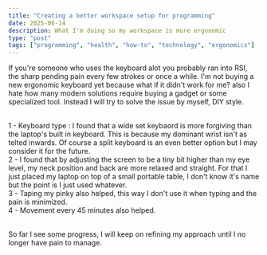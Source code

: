 ```yaml
---
title: "Creating a better workspace setup for programming"
date: 2025-06-14  
description: What I'm doing so my workspace is more ergonomic
type: "post"  
tags: ["programming", "health", "how-to", "technology", "ergonomics"]
---
```


If you're someone who uses the keyboard alot you probably ran into RSI, the sharp pending pain every few strokes or once a while. I'm not buying a new ergonomic keyboard yet because what if it didn't work for me? also I hate how many modern solutions require buying a gadget or some specialized tool. Instead I will try to solve the issue by myself, DIY style.<br><br>

1 - Keyboard type : I found that a wide set keybaord is more forgiving than the laptop's built in keyboard. This is because my dominant wrist isn't as telted inwards. Of course a split keyboard is an even better option but I may consider it for the future.<br>
2 - I found that by adjusting the screen to be a tiny bit higher than my eye level, my neck position and back are more relaxed and straight. For that I just placed my laptop on top of a small portable table, I don't know it's name but the point is I just used whatever.<br>
3 - Taping my pinky also helped, this way I don't use it when typing and the pain is minimized.<br>
4 - Movement every 45 minutes also helped.<br><br>

So far I see some progress, I will keep on refining my approach until I no longer have pain to manage.
